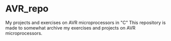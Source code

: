 # AVR_repo
My projects and exercises on AVR microprocessors in "C" 
This repository is made to somewhat archive my exercises and projects on AVR microprocessors.
